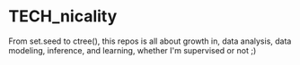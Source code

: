 # TECH_nicality
From set.seed to ctree(), this repos is all about growth in, data analysis, data modeling, inference, and learning, whether I'm supervised or not ;) 
